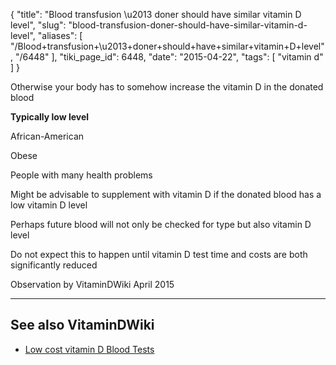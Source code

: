 {
    "title": "Blood transfusion \u2013 doner should have similar vitamin D level",
    "slug": "blood-transfusion-doner-should-have-similar-vitamin-d-level",
    "aliases": [
        "/Blood+transfusion+\u2013+doner+should+have+similar+vitamin+D+level",
        "/6448"
    ],
    "tiki_page_id": 6448,
    "date": "2015-04-22",
    "tags": [
        "vitamin d"
    ]
}


Otherwise your body has to somehow increase the vitamin D in the donated blood

 **Typically low level** 

African-American

Obese

People with many health problems

Might be advisable to supplement with vitamin D if the donated blood has a low vitamin D level

Perhaps future blood will not only be checked for type but also vitamin D level

Do not expect this to happen until vitamin D test time and costs are both significantly reduced

Observation by VitaminDWiki April 2015

---

## See also VitaminDWiki

* [Low cost vitamin D Blood Tests](/posts/low-cost-vitamin-d-blood-tests)